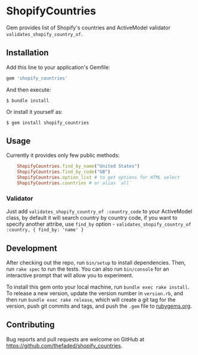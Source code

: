 # ShopifyCountries

Gem provides list of Shopify's countries and ActiveModel validator `validates_shopify_country_of`.

## Installation

Add this line to your application's Gemfile:

```ruby
gem 'shopify_countries'
```

And then execute:

    $ bundle install

Or install it yourself as:

    $ gem install shopify_countries

## Usage

Currently it provides only few public methods:

```ruby
    ShopifyCountries.find_by_name("United States")
    ShopifyCountries.find_by_code("GB")
    ShopifyCountries.option_list # to get options for HTML select
    ShopifyCountries.countries # or alias `all`
```

### Validator

Just add `validates_shopify_country_of :country_code` to your ActiveModel class, by default it will search country
by country code, if you want to specify another attribe, use `find_by` option - `validates_shopify_country_of :country, { find_by: 'name' }`

## Development

After checking out the repo, run `bin/setup` to install dependencies. Then, run `rake spec` to run the tests. You can also run `bin/console` for an interactive prompt that will allow you to experiment.

To install this gem onto your local machine, run `bundle exec rake install`. To release a new version, update the version number in `version.rb`, and then run `bundle exec rake release`, which will create a git tag for the version, push git commits and tags, and push the `.gem` file to [rubygems.org](https://rubygems.org).

## Contributing

Bug reports and pull requests are welcome on GitHub at https://github.com/thefaded/shopify_countries.
